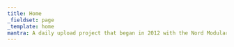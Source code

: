 ```yaml
---
title: Home
_fieldset: page
_template: home
mantra: A daily upload project that began in 2012 with the Nord Modular G1.
---
```

